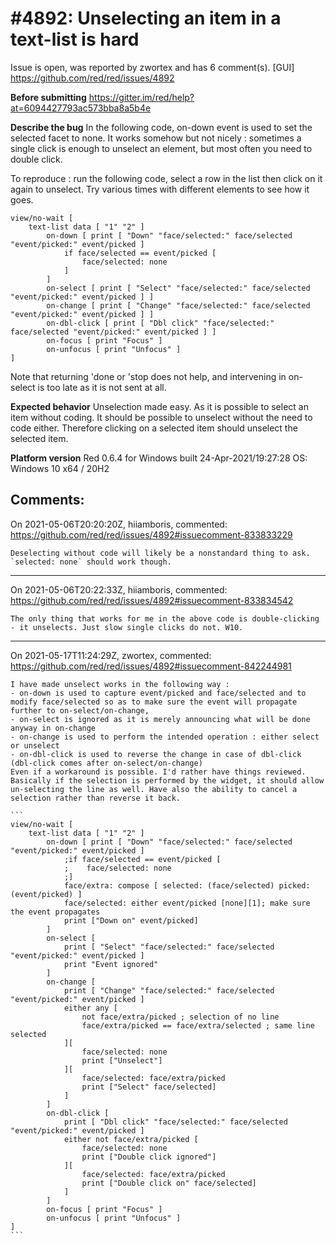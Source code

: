 
#4892: Unselecting an item in a text-list is hard
================================================================================
Issue is open, was reported by zwortex and has 6 comment(s).
[GUI]
<https://github.com/red/red/issues/4892>

**Before submitting**
https://gitter.im/red/help?at=6094427793ac573bba8a5b4e

**Describe the bug**
In the following code, on-down event is used to set the selected facet to none. It works somehow but not nicely : sometimes a single click is enough to unselect an element, but most often you need to double click.

To reproduce : run the following code, select a row in the list then click on it again to unselect. Try various times with different elements to see how it goes.

```
view/no-wait [
    text-list data [ "1" "2" ]
        on-down [ print [ "Down" "face/selected:" face/selected "event/picked:" event/picked ] 
            if face/selected == event/picked [
                face/selected: none
            ]
        ]
        on-select [ print [ "Select" "face/selected:" face/selected "event/picked:" event/picked ] ]
        on-change [ print [ "Change" "face/selected:" face/selected "event/picked:" event/picked ] ]
        on-dbl-click [ print [ "Dbl click" "face/selected:" face/selected "event/picked:" event/picked ] ]
        on-focus [ print "Focus" ]
        on-unfocus [ print "Unfocus" ]
]
```

Note that returning 'done or 'stop does not help, and intervening in on-select is too late as it is not sent at all.

**Expected behavior**
Unselection made easy. As it is possible to select an item without coding. It should be possible to unselect without the need to code either. Therefore clicking on a selected item should unselect the selected item.

**Platform version**
Red 0.6.4 for Windows built 24-Apr-2021/19:27:28
OS: Windows 10 x64 / 20H2 


Comments:
--------------------------------------------------------------------------------

On 2021-05-06T20:20:20Z, hiiamboris, commented:
<https://github.com/red/red/issues/4892#issuecomment-833833229>

    Deselecting without code will likely be a nonstandard thing to ask. `selected: none` should work though.

--------------------------------------------------------------------------------

On 2021-05-06T20:22:33Z, hiiamboris, commented:
<https://github.com/red/red/issues/4892#issuecomment-833834542>

    The only thing that works for me in the above code is double-clicking - it unselects. Just slow single clicks do not. W10.

--------------------------------------------------------------------------------

On 2021-05-17T11:24:29Z, zwortex, commented:
<https://github.com/red/red/issues/4892#issuecomment-842244981>

    I have made unselect works in the following way :
    - on-down is used to capture event/picked and face/selected and to modify face/selected so as to make sure the event will propagate further to on-select/on-change,
    - on-select is ignored as it is merely announcing what will be done anyway in on-change
    - on-change is used to perform the intended operation : either select or unselect
    - on-dbl-click is used to reverse the change in case of dbl-click (dbl-click comes after on-select/on-change)
    Even if a workaround is possible. I'd rather have things reviewed. Basically if the selection is performed by the widget, it should allow un-selecting the line as well. Have also the ability to cancel a selection rather than reverse it back.
    
    ```
    view/no-wait [
        text-list data [ "1" "2" ]
            on-down [ print [ "Down" "face/selected:" face/selected "event/picked:" event/picked ]
                ;if face/selected == event/picked [
                ;    face/selected: none
                ;]
                face/extra: compose [ selected: (face/selected) picked: (event/picked) ]
                face/selected: either event/picked [none][1]; make sure the event propagates
                print ["Down on" event/picked]
            ]
            on-select [
                print [ "Select" "face/selected:" face/selected "event/picked:" event/picked ]
                print "Event ignored"
            ]
            on-change [
                print [ "Change" "face/selected:" face/selected "event/picked:" event/picked ]
                either any [
                    not face/extra/picked ; selection of no line
                    face/extra/picked == face/extra/selected ; same line selected
                ][
                    face/selected: none
                    print ["Unselect"]
                ][
                    face/selected: face/extra/picked
                    print ["Select" face/selected]
                ]
            ]
            on-dbl-click [
                print [ "Dbl click" "face/selected:" face/selected "event/picked:" event/picked ]
                either not face/extra/picked [
                    face/selected: none
                    print ["Double click ignored"]
                ][
                    face/selected: face/extra/picked
                    print ["Double click on" face/selected]
                ]
            ]
            on-focus [ print "Focus" ]
            on-unfocus [ print "Unfocus" ]
    ] 
    ```

